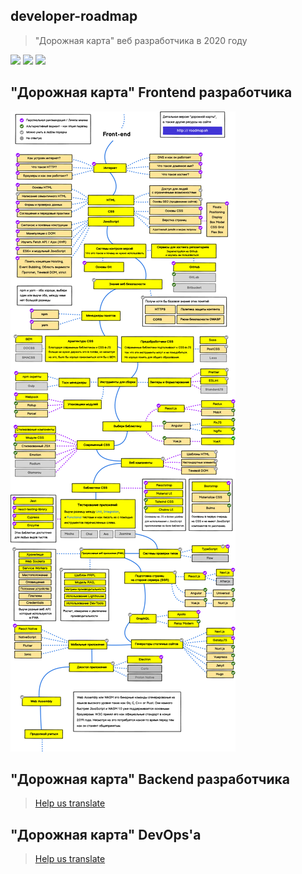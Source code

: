 ## developer-roadmap
> "Дорожная карта" веб разработчика в 2020 году

[![](https://img.shields.io/badge/-Roadmaps%20-0a0a0a.svg?style=flat&colorA=0a0a0a)](http://roadmap.sh)
[![](https://img.shields.io/badge/-Guides-0a0a0a.svg?style=flat&colorA=0a0a0a)](http://roadmap.sh/guides)
[![](https://img.shields.io/badge/%E2%9D%A4-YouTube%20Channel-0a0a0a.svg?style=flat&colorA=0a0a0a)](https://www.youtube.com/channel/UCA0H2KIWgWTwpTFjSxp0now/playlists)

## "Дорожная карта" Frontend разработчика

![](./img/frontend-map.png)

## "Дорожная карта" Backend разработчика

> [Help us translate](https://github.com/kamranahmedse/developer-roadmap/issues/669)

## "Дорожная карта" DevOps'а

> [Help us translate](https://github.com/kamranahmedse/developer-roadmap/issues/669)
